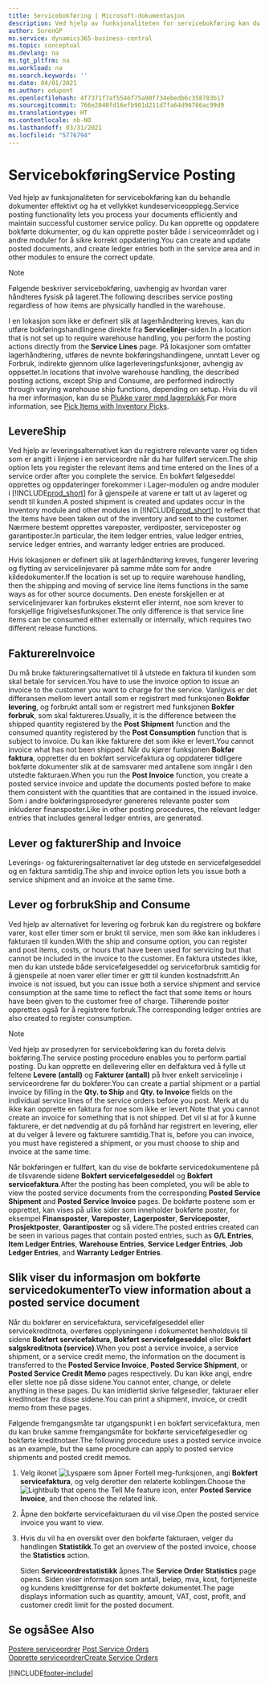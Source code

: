 ```yaml
---
title: Servicebokføring | Microsoft-dokumentasjon
description: Ved hjelp av funksjonaliteten for servicebokføring kan du behandle dokumenter effektivt og ha et vellykket kundeserviceopplegg. Du kan opprette og oppdatere bokførte dokumenter, og du kan opprette poster både i serviceområdet og i andre moduler for å sikre korrekt oppdatering.
author: SorenGP
ms.service: dynamics365-business-central
ms.topic: conceptual
ms.devlang: na
ms.tgt_pltfrm: na
ms.workload: na
ms.search.keywords: ''
ms.date: 04/01/2021
ms.author: edupont
ms.openlocfilehash: 4f7371f7af5546f75a90f734ebedb6c358783b17
ms.sourcegitcommit: 766e2840fd16efb901d211d7fa64d96766ac99d9
ms.translationtype: HT
ms.contentlocale: nb-NO
ms.lasthandoff: 03/31/2021
ms.locfileid: "5776794"
---
```

# <a name="service-posting"></a><span data-ttu-id="0f07d-104">Servicebokføring</span><span class="sxs-lookup"><span data-stu-id="0f07d-104">Service Posting</span></span>
<span data-ttu-id="0f07d-105">Ved hjelp av funksjonaliteten for servicebokføring kan du behandle dokumenter effektivt og ha et vellykket kundeserviceopplegg.</span><span class="sxs-lookup"><span data-stu-id="0f07d-105">Service posting functionality lets you process your documents efficiently and maintain successful customer service policy.</span></span> <span data-ttu-id="0f07d-106">Du kan opprette og oppdatere bokførte dokumenter, og du kan opprette poster både i serviceområdet og i andre moduler for å sikre korrekt oppdatering.</span><span class="sxs-lookup"><span data-stu-id="0f07d-106">You can create and update posted documents, and create ledger entries both in the service area and in other modules to ensure the correct update.</span></span>  

> [!NOTE]  
>  <span data-ttu-id="0f07d-107">Følgende beskriver servicebokføring, uavhengig av hvordan varer håndteres fysisk på lageret.</span><span class="sxs-lookup"><span data-stu-id="0f07d-107">The following describes service posting regardless of how items are physically handled in the warehouse.</span></span>  
>   
>  <span data-ttu-id="0f07d-108">I en lokasjon som ikke er definert slik at lagerhåndtering kreves, kan du utføre bokføringshandlingene direkte fra **Servicelinjer**-siden.</span><span class="sxs-lookup"><span data-stu-id="0f07d-108">In a location that is not set up to require warehouse handling, you perform the posting actions directly from the **Service Lines** page.</span></span> <span data-ttu-id="0f07d-109">På lokasjoner som omfatter lagerhåndtering, utføres de nevnte bokføringshandlingene, unntatt Lever og Forbruk, indirekte gjennom ulike lagerleveringsfunksjoner, avhengig av oppsettet.</span><span class="sxs-lookup"><span data-stu-id="0f07d-109">In locations that involve warehouse handling, the described posting actions, except Ship and Consume, are performed indirectly through varying warehouse ship functions, depending on setup.</span></span> <span data-ttu-id="0f07d-110">Hvis du vil ha mer informasjon, kan du se [Plukke varer med lagerplukk](warehouse-how-to-pick-items-with-inventory-picks.md).</span><span class="sxs-lookup"><span data-stu-id="0f07d-110">For more information, see [Pick Items with Inventory Picks](warehouse-how-to-pick-items-with-inventory-picks.md).</span></span>  

## <a name="ship"></a><span data-ttu-id="0f07d-111">Levere</span><span class="sxs-lookup"><span data-stu-id="0f07d-111">Ship</span></span>  
<span data-ttu-id="0f07d-112">Ved hjelp av leveringsalternativet kan du registrere relevante varer og tiden som er angitt i linjene i en serviceordre når du har fullført servicen.</span><span class="sxs-lookup"><span data-stu-id="0f07d-112">The ship option lets you register the relevant items and time entered on the lines of a service order after you complete the service.</span></span> <span data-ttu-id="0f07d-113">En bokført følgeseddel opprettes og oppdateringer forekommer i Lager-modulen og andre moduler i [!INCLUDE[prod_short](includes/prod_short.md)] for å gjenspeile at varene er tatt ut av lageret og sendt til kunden.</span><span class="sxs-lookup"><span data-stu-id="0f07d-113">A posted shipment is created and updates occur in the Inventory module and other modules in [!INCLUDE[prod_short](includes/prod_short.md)] to reflect that the items have been taken out of the inventory and sent to the customer.</span></span> <span data-ttu-id="0f07d-114">Nærmere bestemt opprettes vareposter, verdiposter, serviceposter og garantiposter.</span><span class="sxs-lookup"><span data-stu-id="0f07d-114">In particular, the item ledger entries, value ledger entries, service ledger entries, and warranty ledger entries are produced.</span></span>  

<span data-ttu-id="0f07d-115">Hvis lokasjonen er definert slik at lagerhåndtering kreves, fungerer levering og flytting av servicelinjevarer på samme måte som for andre kildedokumenter.</span><span class="sxs-lookup"><span data-stu-id="0f07d-115">If the location is set up to require warehouse handling, then the shipping and moving of service line items functions in the same ways as for other source documents.</span></span> <span data-ttu-id="0f07d-116">Den eneste forskjellen er at servicelinjevarer kan forbrukes eksternt eller internt, noe som krever to forskjellige frigivelsesfunksjoner.</span><span class="sxs-lookup"><span data-stu-id="0f07d-116">The only difference is that service line items can be consumed either externally or internally, which requires two different release functions.</span></span>

## <a name="invoice"></a><span data-ttu-id="0f07d-117">Fakturere</span><span class="sxs-lookup"><span data-stu-id="0f07d-117">Invoice</span></span>  
<span data-ttu-id="0f07d-118">Du må bruke faktureringsalternativet til å utstede en faktura til kunden som skal betale for servicen.</span><span class="sxs-lookup"><span data-stu-id="0f07d-118">You have to use the invoice option to issue an invoice to the customer you want to charge for the service.</span></span> <span data-ttu-id="0f07d-119">Vanligvis er det differansen mellom levert antall som er registrert med funksjonen **Bokfør levering**, og forbrukt antall som er registrert med funksjonen **Bokfør forbruk**, som skal faktureres.</span><span class="sxs-lookup"><span data-stu-id="0f07d-119">Usually, it is the difference between the shipped quantity registered by the **Post Shipment** function and the consumed quantity registered by the **Post Consumption** function that is subject to invoice.</span></span> <span data-ttu-id="0f07d-120">Du kan ikke fakturere det som ikke er levert.</span><span class="sxs-lookup"><span data-stu-id="0f07d-120">You cannot invoice what has not been shipped.</span></span> <span data-ttu-id="0f07d-121">Når du kjører funksjonen **Bokfør faktura**, oppretter du en bokført servicefaktura og oppdaterer tidligere bokførte dokumenter slik at de samsvarer med antallene som inngår i den utstedte fakturaen.</span><span class="sxs-lookup"><span data-stu-id="0f07d-121">When you run the **Post Invoice** function, you create a posted service invoice and update the documents posted before to make them consistent with the quantities that are contained in the issued invoice.</span></span> <span data-ttu-id="0f07d-122">Som i andre bokføringsprosedyrer genereres relevante poster som inkluderer finansposter.</span><span class="sxs-lookup"><span data-stu-id="0f07d-122">Like in other posting procedures, the relevant ledger entries that includes general ledger entries, are generated.</span></span>  

## <a name="ship-and-invoice"></a><span data-ttu-id="0f07d-123">Lever og fakturer</span><span class="sxs-lookup"><span data-stu-id="0f07d-123">Ship and Invoice</span></span>  
<span data-ttu-id="0f07d-124">Leverings- og faktureringsalternativet lar deg utstede en servicefølgeseddel og en faktura samtidig.</span><span class="sxs-lookup"><span data-stu-id="0f07d-124">The ship and invoice option lets you issue both a service shipment and an invoice at the same time.</span></span>  

## <a name="ship-and-consume"></a><span data-ttu-id="0f07d-125">Lever og forbruk</span><span class="sxs-lookup"><span data-stu-id="0f07d-125">Ship and Consume</span></span>  
<span data-ttu-id="0f07d-126">Ved hjelp av alternativet for levering og forbruk kan du registrere og bokføre varer, kost eller timer som er brukt til service, men som ikke kan inkluderes i fakturaen til kunden.</span><span class="sxs-lookup"><span data-stu-id="0f07d-126">With the ship and consume option, you can register and post items, costs, or hours that have been used for servicing but that cannot be included in the invoice to the customer.</span></span> <span data-ttu-id="0f07d-127">En faktura utstedes ikke, men du kan utstede både servicefølgeseddel og serviceforbruk samtidig for å gjenspeile at noen varer eller timer er gitt til kunden kostnadsfritt.</span><span class="sxs-lookup"><span data-stu-id="0f07d-127">An invoice is not issued, but you can issue both a service shipment and service consumption at the same time to reflect the fact that some items or hours have been given to the customer free of charge.</span></span> <span data-ttu-id="0f07d-128">Tilhørende poster opprettes også for å registrere forbruk.</span><span class="sxs-lookup"><span data-stu-id="0f07d-128">The corresponding ledger entries are also created to register consumption.</span></span>  

> [!NOTE]  
>  <span data-ttu-id="0f07d-129">Ved hjelp av prosedyren for servicebokføring kan du foreta delvis bokføring.</span><span class="sxs-lookup"><span data-stu-id="0f07d-129">The service posting procedure enables you to perform partial posting.</span></span> <span data-ttu-id="0f07d-130">Du kan opprette en dellevering eller en delfaktura ved å fylle ut feltene **Levere (antall)** og **Fakturer (antall)** på hver enkelt servicelinje i serviceordrene før du bokfører.</span><span class="sxs-lookup"><span data-stu-id="0f07d-130">You can create a partial shipment or a partial invoice by filling in the **Qty. to Ship** and **Qty. to Invoice** fields on the individual service lines of the service orders before you post.</span></span> <span data-ttu-id="0f07d-131">Merk at du ikke kan opprette en faktura for noe som ikke er levert.</span><span class="sxs-lookup"><span data-stu-id="0f07d-131">Note that you cannot create an invoice for something that is not shipped.</span></span> <span data-ttu-id="0f07d-132">Det vil si at for å kunne fakturere, er det nødvendig at du på forhånd har registrert en levering, eller at du velger å levere og fakturere samtidig.</span><span class="sxs-lookup"><span data-stu-id="0f07d-132">That is, before you can invoice, you must have registered a shipment, or you must choose to ship and invoice at the same time.</span></span>  

<span data-ttu-id="0f07d-133">Når bokføringen er fullført, kan du vise de bokførte servicedokumentene på de tilsvarende sidene **Bokført servicefølgeseddel** og **Bokført servicefaktura**.</span><span class="sxs-lookup"><span data-stu-id="0f07d-133">After the posting has been completed, you will be able to view the posted service documents from the corresponding **Posted Service Shipment** and **Posted Service Invoice** pages.</span></span> <span data-ttu-id="0f07d-134">De bokførte postene som er opprettet, kan vises på ulike sider som inneholder bokførte poster, for eksempel **Finansposter**, **Vareposter**, **Lagerposter**, **Serviceposter**, **Prosjektposter**, **Garantiposter** og så videre.</span><span class="sxs-lookup"><span data-stu-id="0f07d-134">The posted entries created can be seen in various pages that contain posted entries, such as **G/L Entries**, **Item Ledger Entries**, **Warehouse Entries**, **Service Ledger Entries**, **Job Ledger Entries**, and **Warranty Ledger Entries**.</span></span>  

## <a name="to-view-information-about-a-posted-service-document"></a><span data-ttu-id="0f07d-135">Slik viser du informasjon om bokførte servicedokumenter</span><span class="sxs-lookup"><span data-stu-id="0f07d-135">To view information about a posted service document</span></span>  
<span data-ttu-id="0f07d-136">Når du bokfører en servicefaktura, servicefølgeseddel eller servicekreditnota, overføres opplysningene i dokumentet henholdsvis til sidene **Bokført servicefaktura**, **Bokført servicefølgeseddel** eller **Bokført salgskreditnota (service)**.</span><span class="sxs-lookup"><span data-stu-id="0f07d-136">When you post a service invoice, a service shipment, or a service credit memo, the information on the document is transferred to the **Posted Service Invoice**, **Posted Service Shipment**, or **Posted Service Credit Memo** pages respectively.</span></span> <span data-ttu-id="0f07d-137">Du kan ikke angi, endre eller slette noe på disse sidene.</span><span class="sxs-lookup"><span data-stu-id="0f07d-137">You cannot enter, change, or delete anything in these pages.</span></span> <span data-ttu-id="0f07d-138">Du kan imidlertid skrive følgesedler, fakturaer eller kreditnotaer fra disse sidene.</span><span class="sxs-lookup"><span data-stu-id="0f07d-138">You can print a shipment, invoice, or credit memo from these pages.</span></span>  

<span data-ttu-id="0f07d-139">Følgende fremgangsmåte tar utgangspunkt i en bokført servicefaktura, men du kan bruke samme fremgangsmåte for bokførte servicefølgesedler og bokførte kreditnotaer.</span><span class="sxs-lookup"><span data-stu-id="0f07d-139">The following procedure uses a posted service invoice as an example, but the same procedure can apply to posted service shipments and posted credit memos.</span></span>  

1. <span data-ttu-id="0f07d-140">Velg ikonet ![Lyspære som åpner Fortell meg-funksjonen](media/ui-search/search_small.png "Fortell hva du vil gjøre"), angi **Bokført servicefaktura**, og velg deretter den relaterte koblingen.</span><span class="sxs-lookup"><span data-stu-id="0f07d-140">Choose the ![Lightbulb that opens the Tell Me feature](media/ui-search/search_small.png "Tell me what you want to do") icon, enter **Posted Service Invoice**, and then choose the related link.</span></span>  
2. <span data-ttu-id="0f07d-141">Åpne den bokførte servicefakturaen du vil vise.</span><span class="sxs-lookup"><span data-stu-id="0f07d-141">Open the posted service invoice you want to view.</span></span>  
3. <span data-ttu-id="0f07d-142">Hvis du vil ha en oversikt over den bokførte fakturaen, velger du handlingen **Statistikk**.</span><span class="sxs-lookup"><span data-stu-id="0f07d-142">To get an overview of the posted invoice, choose the **Statistics** action.</span></span>  

    <span data-ttu-id="0f07d-143">Siden **Serviceordrestatistikk** åpnes.</span><span class="sxs-lookup"><span data-stu-id="0f07d-143">The **Service Order Statistics** page opens.</span></span> <span data-ttu-id="0f07d-144">Siden viser informasjon som antall, beløp, mva, kost, fortjeneste og kundens kredittgrense for det bokførte dokumentet.</span><span class="sxs-lookup"><span data-stu-id="0f07d-144">The page displays information such as quantity, amount, VAT, cost, profit, and customer credit limit for the posted document.</span></span>

## <a name="see-also"></a><span data-ttu-id="0f07d-145">Se også</span><span class="sxs-lookup"><span data-stu-id="0f07d-145">See Also</span></span>  
<span data-ttu-id="0f07d-146">[Postere serviceordrer](service-how-to-post-service-orders.md) </span><span class="sxs-lookup"><span data-stu-id="0f07d-146">[Post Service Orders](service-how-to-post-service-orders.md) </span></span>  
[<span data-ttu-id="0f07d-147">Opprette serviceordrer</span><span class="sxs-lookup"><span data-stu-id="0f07d-147">Create Service Orders</span></span>](service-how-to-create-service-orders.md)


[!INCLUDE[footer-include](includes/footer-banner.md)]